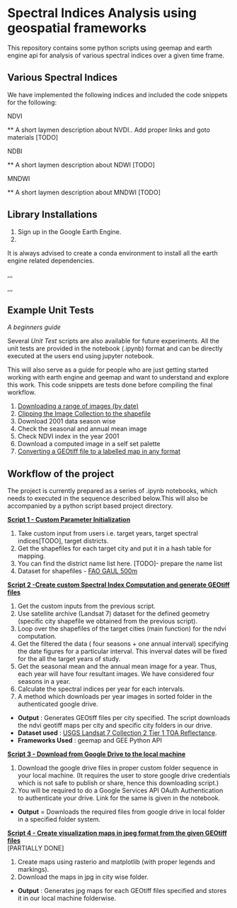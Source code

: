 # Spectral Indices Analysis using geospatial frameworks

This repository contains some python scripts using geemap and earth engine api for analysis of various spectral indices over a given time frame.

## Various Spectral Indices 
We have implemented the following indices and included the code snippets for the following:

NDVI

** A short laymen description about NVDI.. Add proper links and goto materials [TODO]

NDBI

** A short laymen description about NDWI [TODO]

MNDWI

** A short laymen description about MNDWI [TODO]

## Library Installations

1. Sign up in the Google Earth Engine.
2.

It is always advised to create a conda environment to install all the earth engine related dependencies.

,,,

,,,

## Example Unit Tests
*A beginners guide*

Several *Unit Test* scripts are also available for future experiments. All the unit tests are provided in the notebook (.ipynb) format and can be directly executed at the users end using jupyter notebook.

This will also serve as a guide for people who are just getting started working with earth engine and geemap and want to understand and explore this work. This code snippets are tests done before compiling the final workflow.


1. [Downloading a range of images (by date)](unit-tests-notebooks/downloading-a-range-of-images-by-date.ipynb)
2. [Clipping the Image Collection to the shapefile](unit-tests-notebooks/clipping-an-image-collection-to-the-shapefile.ipynb)
3. Download 2001 data season wise
4. Check the seasonal and annual mean image 
5. Check NDVI index in the year 2001
6. Download a computed image in a self set palette
7. [Converting a GEOtiff file to a labelled map in any format](unit-tests-notebooks/converting-a-GEOtiff-file-to-a-labelled-map-in-any-format.ipynb)


## Workflow of the project

The project is currently prepared as a series of .ipynb notebooks, which needs to executed in the sequence described below.This will also be accompanied by a python script based project directory.

**[Script 1 - Custom Parameter Initialization](final_scripts/custom-parameter-initialization.ipynb)**


1. Take custom input from users i.e. target years, target spectral indices[TODO], target districts. 
2. Get the shapefiles for each target city and put it in a hash table for mapping.
3. You can find the district name list here. [TODO]- prepare the name list
4. Dataset for shapefiles - [FAO GAUL 500m](https://developers.google.com/earth-engine/datasets/catalog/FAO_GAUL_SIMPLIFIED_500m_2015_level2#table-schema) 

**[Script 2 -Create custom Spectral Index Computation and generate GEOtiff files](final_scripts/ndvi-computation-and-GEOtiff-file-create.ipynb)**
1. Get the custom inputs from the previous script.
2.	Use satellite archive (Landsat 7) dataset for the defined geometry (specific city shapefile we obtained from the previous script). 
3.	Loop over the shapefiles of the target cities (main function) for the ndvi computation.
4.	Get the filtered the data ( four seasons + one annual interval) specifying the date figures for a particular interval. This inverval dates will be fixed for the all the target years of study.
5.  Get the seasonal mean and the annual mean image for a year. Thus, each year will have four resultant images. We have considered four seasons in a year.
6. Calculate the spectral indices per year for each intervals.
10.	A method which downloads per year images in sorted folder in the authenticated google drive.

- **Output** :  Generates GEOtiff files per city specified. The script downloads the ndvi geotiff  maps per city and specific city folders in our drive.
- **Dataset used** : [USGS Landsat 7 Collection 2 Tier 1 TOA Reflectance](https://developers.google.com/earth-engine/datasets/catalog/LANDSAT_LE07_C02_T1_TOA?hl=en).
- **Frameworks Used** : geemap and GEE Python API


**[Script 3 - Download from Google Drive to the local machine](final_scripts/download_script_github.ipynb)**
1.	Download the google drive files in proper custom folder sequence in your local machine. (It requires the user to store google drive credentials which is not safe to publish or share, hence this downloading script.)
2. You will be required to do a Google Services API OAuth Authentication to authenticate your drive. Link for the same is given in the notebook.

- **Output** = Downloads the required files from google drive in local folder in a specified folder system.

**[Script 4 - Create visualization maps in jpeg format from the given GEOtiff files](final_scripts/automating-map-generation-from-tiff-files.ipynb)**      
[PARTIALLY DONE]
1.	Create maps using rasterio and matplotlib (with proper legends and markings).
2.	Download the maps in jpg in city wise folder.

- **Output** : Generates jpg maps for each GEOtiff files specified and stores it in our local machine folderwise.

